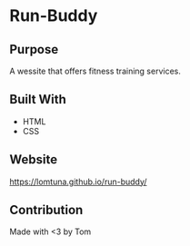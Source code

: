 # Run-Buddy 

## Purpose 
A wessite that offers fitness training services. 

## Built With
* HTML
* CSS 

## Website 
https://lomtuna.github.io/run-buddy/

## Contribution 
Made with <3 by Tom
